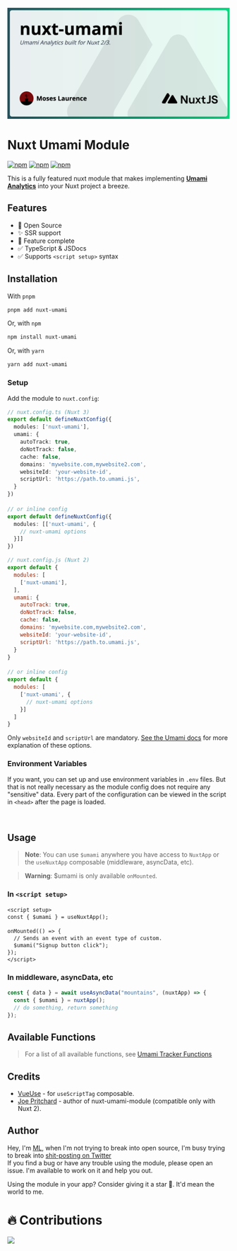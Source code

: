 ![cover image](/preview/cover.png)

# Nuxt Umami Module
  
[![npm](https://img.shields.io/npm/v/nuxt-umami.svg?style=flat-square)](https://www.npmjs.com/package/nuxt-umami)
[![npm](https://img.shields.io/npm/dt/nuxt-umami.svg?style=flat-square)](https://www.npmjs.com/package/nuxt-umami)
[![npm](https://img.shields.io/npm/l/nuxt-umami.svg?style=flat-square)](https://www.npmjs.com/package/nuxt-umami)

This is a fully featured nuxt module that makes implementing [**Umami Analytics**](https://umami.is/) into your Nuxt project a breeze.

## Features

- 📖 Open Source
- ✨ SSR support
- 💯 Feature complete
- ✅ TypeScript & JSDocs
- ✅ Supports `<script setup>` syntax


## Installation

With `pnpm`
```bash
pnpm add nuxt-umami
```

Or, with `npm`
```bash
npm install nuxt-umami
```

Or, with `yarn`
```bash
yarn add nuxt-umami
```

### Setup

Add the module to `nuxt.config`:

```typescript
// nuxt.config.ts (Nuxt 3)
export default defineNuxtConfig({
  modules: ['nuxt-umami'],
  umami: {
    autoTrack: true,
    doNotTrack: false,
    cache: false,
    domains: 'mywebsite.com,mywebsite2.com',
    websiteId: 'your-website-id',
    scriptUrl: 'https://path.to.umami.js',
  }
})

// or inline config
export default defineNuxtConfig({
  modules: [['nuxt-umami', {
    // nuxt-umami options
  }]]
})
```

```javascript
// nuxt.config.js (Nuxt 2)
export default {
  modules: [
    ['nuxt-umami'],
  ],
  umami: {
    autoTrack: true,
    doNotTrack: false,
    cache: false,
    domains: 'mywebsite.com,mywebsite2.com',
    websiteId: 'your-website-id',
    scriptUrl: 'https://path.to.umami.js',
  }
}

// or inline config
export default {
  modules: [
    ['nuxt-umami', {
      // nuxt-umami options
    }]
  ]
}
```

Only `websiteId` and `scriptUrl` are mandatory. [See the Umami docs](https://umami.is/docs/tracker-configuration) for more explanation of these options.

### Environment Variables
If you want, you can set up and use environment variables in `.env` files. But that is not really necessary as the module config does not require any "sensitive" data. Every part of the configuration can be viewed in the script in `<head>` after the page is loaded.

<br>

## Usage
> **Note**:
> You can use `$umami` anywhere you have access to `NuxtApp` or the `useNuxtApp` composable (middleware, asyncData, etc).

> **Warning**:
> $umami is only available `onMounted`.

### In `<script setup>`

```vue
<script setup>
const { $umami } = useNuxtApp();

onMounted(() => {
  // Sends an event with an event type of custom.
  $umami("Signup button click");
});
</script>
```

### In middleware, asyncData, etc

```javascript
const { data } = await useAsyncData("mountains", (nuxtApp) => {
  const { $umami } = nuxtApp();
  // do something, return something
});
```

## Available Functions

> For a list of all available functions, see [Umami Tracker Functions](https://umami.is/docs/tracker-functions)

## Credits

- [VueUse](https://github.com/vueuse/vueuse) - for `useScriptTag` composable.
- [Joe Pritchard](https://github.com/joe-pritchard/nuxt-umami-module) - author of nuxt-umami-module (compatible only with Nuxt 2).

## Author

Hey, I'm [ML](https://github.com/ijkml/), when I'm not trying to break into open source,
I'm busy trying to break into [shit-posting on Twitter](https://twitter.com/ijk_ml) <br>
If you find a bug or have any trouble using the module, please open an issue. I'm available to work on it and help you out.

Using the module in your app? Consider giving it a star 🌟. It'd mean the world to me.

# 🔥 Contributions

<a href="https://github.com/ijkml/nuxt-umami/graphs/contributors">
  <img src="https://contrib.rocks/image?repo=ijkml/nuxt-umami" />
</a>

<!-- Banner Image For Reference: https://banner.browserku.com/ -->
<!-- <div
	class="relative bg-gradient-to-r from-[#255461] to-[#00DC82] h-full font-open-sans bg-cover bg-center p-2"
>
	<div class="z-2 relative bg-white bg-opacity-90 rounded-md shadow-lg h-full p-7 flex flex-col justify-between overflow-hidden">
        <img class="absolute z-1 top-[-80px] right-[-20px] w-[500px] opacity-8" :src="bg"/>
        <div>
    	  <h1 class="text-5xl font-bold line-clamp-3 pb-1">{{ title }}</h1>
          <p class="text-gray-700 italic">{{ description }}</p>
        </div>
		<div class="mt-3 flex items-center justify-between">
			<div class="flex items-center space-x-2 text-lg">
				<img class="w-10 h-10 rounded-full" crossorigin="anonymous" :src="avatar" />
				<span class="font-semibold">{{ author }}</span>
			</div>
			<div>
				<img :src="logo" alt="logo" class="h-12" />
			</div>
		</div>
	</div>
</div> -->
<!-- Format Data -->
<!-- {
  "title": "nuxt-umami",
  "description": "Umami Analytics built for Nuxt 2/3.",
  "author": "Moses Laurence",
  "avatar": "https://avatars.githubusercontent.com/u/52390439?v=4",
  "bg": "https://nuxtjs.org/design-kit/black-logo.svg",
  "logo": "https://nuxtjs.org/design-kit/black-text.svg"
} -->